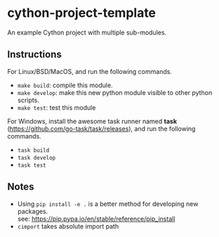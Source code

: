 # cython-project-template
An example Cython project with multiple sub-modules.

## Instructions
For Linux/BSD/MacOS, and run the following commands.
- `make build`: compile this module.
- `make develop`: make this new python module visible to other
   python scripts.
- `make test`: test this module

For Windows, install the awesome task runner named **task** (https://github.com/go-task/task/releases), and run the following commands.
- `task build`
- `task develop`
- `task test`

## Notes
- Using `pip install -e .` is a better method for developing new packages.     
  see: https://pip.pypa.io/en/stable/reference/pip_install
- `cimport` takes absolute import path
